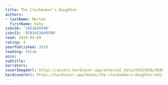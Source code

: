 ```yaml
---
title: The Clockmaker's Daughter
authors:
- lastName: Morton
  firstName: Kate
isbn10: '1451649398'
isbn13: '9781451649390'
read: 2019-04-09
rating: 4
yearPublished: 2018
reading: false
asin:
subtitle:
narrators:
coverImageUrl: https://assets.hardcover.app/external_data/59523036/650894ef0dc3a7166d31dc78fbff08c7fd9de70f.jpeg
hardcoverUrl: https://hardcover.app/books/the-clockmakers-daughter/editions/12369327
---
```


